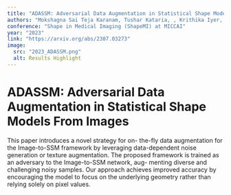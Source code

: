 ```yaml
---
title: "ADASSM: Adversarial Data Augmentation in Statistical Shape Models From Images"
authors: "Mokshagna Sai Teja Karanam, Tushar Kataria, , Krithika Iyer, Shireen Elhabian. "
conference: "Shape in Medical Imaging (ShapeMI) at MICCAI"
year: "2023"
link: "https://arxiv.org/abs/2307.03273"
image:
  src: "2023_ADASSM.png"
  alt: Results Highlight
---
```


# ADASSM: Adversarial Data Augmentation in Statistical Shape Models From Images
This paper introduces a novel strategy for on-
the-fly data augmentation for the Image-to-SSM framework by leveraging
data-dependent noise generation or texture augmentation. The proposed
framework is trained as an adversary to the Image-to-SSM network, aug-
menting diverse and challenging noisy samples. Our approach achieves
improved accuracy by encouraging the model to focus on the underlying
geometry rather than relying solely on pixel values.